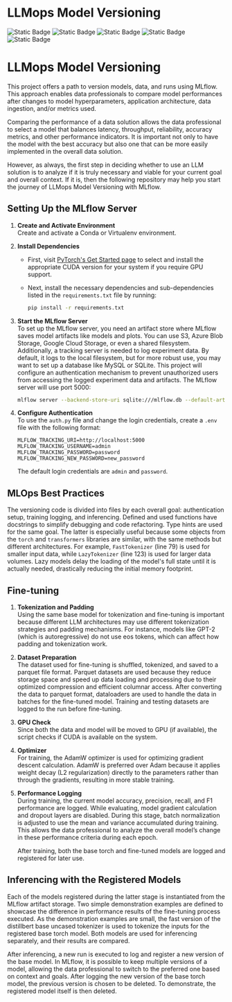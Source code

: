 # LLMops Model Versioning
![Static Badge](https://img.shields.io/badge/Mlflow-%23ffffff?style=for-the-badge&logo=Mlflow&logoColor=black&labelColor=%230194E2&color=white)
![Static Badge](https://img.shields.io/badge/PyTorch-%23ffffff?style=for-the-badge&logo=PyTorch&logoColor=black&labelColor=%23EE4C2C&color=white)
![Static Badge](https://img.shields.io/badge/HuggingFace-%23ffffff?style=for-the-badge&logo=HuggingFace&logoColor=black&labelColor=%23FFD21E&color=white)
![Static Badge](https://img.shields.io/badge/Transformers-%23ffffff?style=for-the-badge&logo=HuggingFace&logoColor=black&labelColor=%23FFD21E&color=white)
![Static Badge](https://img.shields.io/badge/Typing-%23ffffff?style=for-the-badge&logo=Python&logoColor=black&labelColor=%233776AB&color=white)



# LLMops Model Versioning

This project offers a path to version models, data, and runs using MLflow. This approach enables data professionals to compare model performances after changes to model hyperparameters, application architecture, data ingestion, and/or metrics used.

Comparing the performance of a data solution allows the data professional to select a model that balances latency, throughput, reliability, accuracy metrics, and other performance indicators. It is important not only to have the model with the best accuracy but also one that can be more easily implemented in the overall data solution.

However, as always, the first step in deciding whether to use an LLM solution is to analyze if it is truly necessary and viable for your current goal and overall context. If it is, then the following repository may help you start the journey of LLMops Model Versioning with MLflow.

## Setting Up the MLflow Server

1. **Create and Activate Environment**  
   Create and activate a Conda or Virtualenv environment.

2. **Install Dependencies**

   - First, visit [PyTorch's Get Started page](https://pytorch.org/get-started/locally/) to select and install the appropriate CUDA version for your system if you require GPU support.

   - Next, install the necessary dependencies and sub-dependencies listed in the `requirements.txt` file by running:
     ```bash
     pip install -r requirements.txt
     ```

3. **Start the MLflow Server**  
   To set up the MLflow server, you need an artifact store where MLflow saves model artifacts like models and plots. You can use S3, Azure Blob Storage, Google Cloud Storage, or even a shared filesystem. Additionally, a tracking server is needed to log experiment data. By default, it logs to the local filesystem, but for more robust use, you may want to set up a database like MySQL or SQLite. This project will configure an authentication mechanism to prevent unauthorized users from accessing the logged experiment data and artifacts. The MLflow server will use port 5000:
   ```bash
   mlflow server --backend-store-uri sqlite:///mlflow.db --default-artifact-root ./mlflow-artifacts --app-name basic-auth --port 5000
   ```

4. **Configure Authentication**  
   To use the `auth.py` file and change the login credentials, create a `.env` file with the following format:
   ```env
   MLFLOW_TRACKING_URI=http://localhost:5000
   MLFLOW_TRACKING_USERNAME=admin
   MLFLOW_TRACKING_PASSWORD=password
   MLFLOW_TRACKING_NEW_PASSWORD=new_password
   ```
   The default login credentials are `admin` and `password`.

## MLOps Best Practices

The versioning code is divided into files by each overall goal: authentication setup, training logging, and inferencing. Defined and used functions have docstrings to simplify debugging and code refactoring. Type hints are used for the same goal. The latter is especially useful because some objects from the `torch` and `transformers` libraries are similar, with the same methods but different architectures. For example, `FastTokenizer` (line 79) is used for smaller input data, while `LazyTokenizer` (line 123) is used for larger data volumes. Lazy models delay the loading of the model's full state until it is actually needed, drastically reducing the initial memory footprint.

## Fine-tuning

1. **Tokenization and Padding**  
   Using the same base model for tokenization and fine-tuning is important because different LLM architectures may use different tokenization strategies and padding mechanisms. For instance, models like GPT-2 (which is autoregressive) do not use eos tokens, which can affect how padding and tokenization work.

2. **Dataset Preparation**  
   The dataset used for fine-tuning is shuffled, tokenized, and saved to a parquet file format. Parquet datasets are used because they reduce storage space and speed up data loading and processing due to their optimized compression and efficient columnar access. After converting the data to parquet format, dataloaders are used to handle the data in batches for the fine-tuned model. Training and testing datasets are logged to the run before fine-tuning.

3. **GPU Check**  
   Since both the data and model will be moved to GPU (if available), the script checks if CUDA is available on the system.

4. **Optimizer**  
   For training, the AdamW optimizer is used for optimizing gradient descent calculation. AdamW is preferred over Adam because it applies weight decay (L2 regularization) directly to the parameters rather than through the gradients, resulting in more stable training.

5. **Performance Logging**  
   During training, the current model accuracy, precision, recall, and F1 performance are logged. While evaluating, model gradient calculation and dropout layers are disabled. During this stage, batch normalization is adjusted to use the mean and variance accumulated during training. This allows the data professional to analyze the overall model’s change in these performance criteria during each epoch.

   After training, both the base torch and fine-tuned models are logged and registered for later use.

## Inferencing with the Registered Models

Each of the models registered during the latter stage is instantiated from the MLflow artifact storage. Two simple demonstration examples are defined to showcase the difference in performance results of the fine-tuning process executed. As the demonstration examples are small, the fast version of the distillbert base uncased tokenizer is used to tokenize the inputs for the registered base torch model. Both models are used for inferencing separately, and their results are compared.

After inferencing, a new run is executed to log and register a new version of the base model. In MLflow, it is possible to keep multiple versions of a model, allowing the data professional to switch to the preferred one based on context and goals. After logging the new version of the base torch model, the previous version is chosen to be deleted. To demonstrate, the registered model itself is then deleted.
